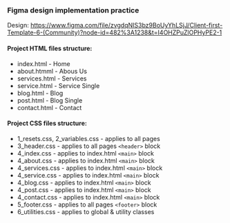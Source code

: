 ### Figma design implementation practice

Design: https://www.figma.com/file/zvgdqNIS3bz9BoUyYhLSjJ/Client-first-Template-6-(Community)?node-id=482%3A1238&t=I4OHZPuZlOPHyPE2-1

#### Project HTML files structure:

-   index.html - Home
-   about.htmml - Abous Us
-   services.html - Services
-   service.html - Service Single
-   blog.html - Blog
-   post.html - Blog Single
-   contact.html - Contact

#### Project CSS files structure:

-   1_resets.css, 2_variables.css - applies to all pages
-   3_header.css - applies to all pages `<header>` block
-   4_index.css - applies to index.html `<main>` block
-   4_about.css - applies to index.html `<main>` block
-   4_services.css - applies to index.html `<main>` block
-   4_service.css - applies to index.html `<main>` block
-   4_blog.css - applies to index.html `<main>` block
-   4_post.css - applies to index.html `<main>` block
-   4_contact.css - applies to index.html `<main>` block
-   5_footer.css - applies to all pages `<footer>` block
-   6_utilities.css - applies to global & utility classes
